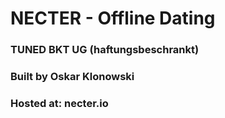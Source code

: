 # NECTER - Offline Dating
### TUNED BKT UG (haftungsbeschrankt)
### Built by Oskar Klonowski
### Hosted at: necter.io
